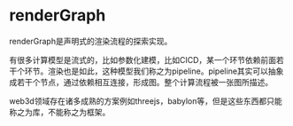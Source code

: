 # renderGraph

renderGraph是声明式的渲染流程的探索实现。

有很多计算模型是流式的，比如参数化建模，比如CICD，某一个环节依赖前面若干个环节。渲染也是如此，这种模型我们称之为pipeline。pipeline其实可以抽象成若干个节点，通过依赖相互连接，形成图。整个计算流程被一张图所描述。

web3d领域存在诸多成熟的方案例如threejs，babylon等，但是这些东西都只能称之为库，不能称之为框架。
